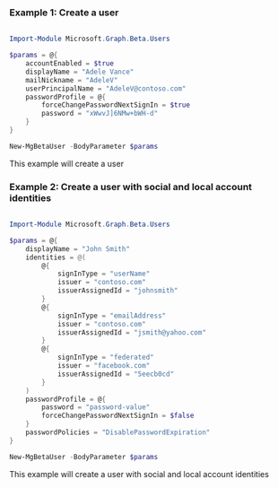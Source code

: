 ### Example 1: Create a user

```powershell

Import-Module Microsoft.Graph.Beta.Users

$params = @{
	accountEnabled = $true
	displayName = "Adele Vance"
	mailNickname = "AdeleV"
	userPrincipalName = "AdeleV@contoso.com"
	passwordProfile = @{
		forceChangePasswordNextSignIn = $true
		password = "xWwvJ]6NMw+bWH-d"
	}
}

New-MgBetaUser -BodyParameter $params

```
This example will create a user

### Example 2: Create a user with social and local account identities

```powershell

Import-Module Microsoft.Graph.Beta.Users

$params = @{
	displayName = "John Smith"
	identities = @(
		@{
			signInType = "userName"
			issuer = "contoso.com"
			issuerAssignedId = "johnsmith"
		}
		@{
			signInType = "emailAddress"
			issuer = "contoso.com"
			issuerAssignedId = "jsmith@yahoo.com"
		}
		@{
			signInType = "federated"
			issuer = "facebook.com"
			issuerAssignedId = "5eecb0cd"
		}
	)
	passwordProfile = @{
		password = "password-value"
		forceChangePasswordNextSignIn = $false
	}
	passwordPolicies = "DisablePasswordExpiration"
}

New-MgBetaUser -BodyParameter $params

```
This example will create a user with social and local account identities

